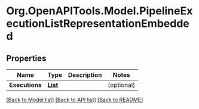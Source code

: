 # Org.OpenAPITools.Model.PipelineExecutionListRepresentationEmbedded
## Properties

Name | Type | Description | Notes
------------ | ------------- | ------------- | -------------
**Executions** | [**List<PipelineExecution>**](PipelineExecution.md) |  | [optional] 

[[Back to Model list]](../README.md#documentation-for-models) [[Back to API list]](../README.md#documentation-for-api-endpoints) [[Back to README]](../README.md)

